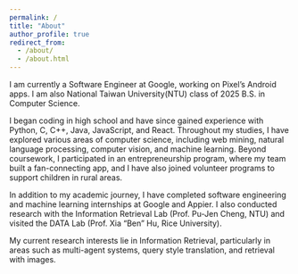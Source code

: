 ```yaml
---
permalink: /
title: "About"
author_profile: true
redirect_from: 
  - /about/
  - /about.html
---
```


I am currently a Software Engineer at Google, working on Pixel’s Android apps. I am also National Taiwan University(NTU) class of 2025 B.S. in Computer Science.

I began coding in high school and have since gained experience with Python, C, C++, Java, JavaScript, and React. Throughout my studies, I have explored various areas of computer science, including web mining, natural language processing, computer vision, and machine learning. Beyond coursework, I participated in an entrepreneurship program, where my team built a fan-connecting app, and I have also joined volunteer programs to support children in rural areas.

In addition to my academic journey, I have completed software engineering and machine learning internships at Google and Appier. I also conducted research with the Information Retrieval Lab (Prof. Pu-Jen Cheng, NTU) and visited the DATA Lab (Prof. Xia “Ben” Hu, Rice University).

My current research interests lie in Information Retrieval, particularly in areas such as multi-agent systems, query style translation, and retrieval with images.